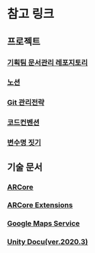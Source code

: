 # 참고 링크

## 프로젝트

### [기획팀 문서관리 레포지토리](https://github.com/Kjaeseong/RocketTeamDocu)

### [노션](https://www.notion.so/7190b71a89af4eb2a9a0f26ce2c371cd)

### [Git 관리전략](https://github.com/Kjaeseong/RocketTeamDocu/blob/main/06.%EA%B0%9C%EB%B0%9C%ED%8C%80%20%EB%AC%B8%EC%84%9C/%EA%B9%80%EC%9E%AC%EC%84%B1/%EA%B0%9C%EB%B0%9C%ED%8C%80%20Git%20%EA%B4%80%EB%A6%AC%EC%A0%84%EB%9E%B5.md)

### [코드컨벤션](https://github.com/Kjaeseong/RocketTeamDocu/blob/main/06.%EA%B0%9C%EB%B0%9C%ED%8C%80%20%EB%AC%B8%EC%84%9C/%EA%B9%80%EC%9E%AC%EC%84%B1/%EA%B0%9C%EB%B0%9C%ED%8C%80%20%EC%BD%94%EB%93%9C%EC%BB%A8%EB%B2%A4%EC%85%98.md)

### [변수명 짓기](https://www.curioustore.com/#!/)


## 기술 문서

### [ARCore](https://developers.google.com/ar/develop)

### [ARCore Extensions](https://developers.google.com/ar/reference/unity-arf)

### [Google Maps Service](https://developers.google.com/maps/documentation/gaming/reference/unity/class/google/maps/maps-service)

### [Unity Docu(ver.2020.3)](https://docs.unity3d.com/kr/2020.3/Manual/UnityManual.html)
